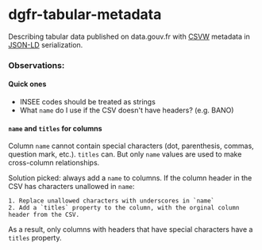 # dgfr-tabular-metadata
Describing tabular data published on data.gouv.fr with [CSVW](http://www.w3.org/TR/csv2rdf/) metadata in [JSON-LD](http://www.w3.org/TR/json-ld/) serialization.

### Observations:

#### Quick ones

- INSEE codes should be treated as strings
- What `name` do I use if the CSV doesn't have headers? (e.g. BANO)

#### `name` and `titles` for columns

Column `name` cannot contain special characters (dot, parenthesis, commas, question mark, etc.). `titles` can. But only `name` values are used to make cross-column relationships.

Solution picked: always add a `name` to columns. If the column header in the CSV has characters unallowed in `name`:

	1. Replace unallowed characters with underscores in `name`
	2. Add a `titles` property to the column, with the orginal column header from the CSV.

As a result, only columns with headers that have special characters have a `titles` property.
